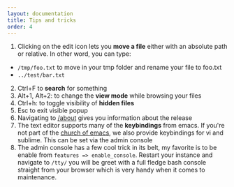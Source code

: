 ```yaml
---
layout: documentation
title: Tips and tricks
order: 4
---
```


1. Clicking on the edit icon lets you **move a file** either with an absolute path or relative. In other word, you can type:
  - `/tmp/foo.txt` to move in your tmp folder and rename your file to foo.txt
  - `../test/bar.txt`
2. Ctrl+F to **search** for something
3. Alt+1, Alt+2: to change the **view mode** while browsing your files
4. Ctrl+h: to toggle visibility of **hidden files**
5. Esc to exit visible popup
6. Navigating to [/about](http://demo.filestash.app/about) gives you information about the release
7. The text editor supports many of the **keybindings** from emacs. If you're not part of the [church of emacs](https://www.youtube.com/watch?v=ZAnWjQQufgs&t=22), we also provide keybindings for vi and sublime. This can be set via the admin console
8. The admin console has a few cool trick in its belt, my favorite is to be enable from `features => enable_console`. Restart your instance and navigate to `/tty/` you will be greet with a full fledge bash console straight from your browser which is very handy when it comes to maintenance.
